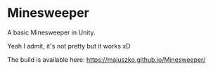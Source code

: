# Minesweeper
A basic Minesweeper in Unity.

Yeah I admit, it's not pretty but it works xD

The build is available here: https://majuszko.github.io/Minesweeper/
